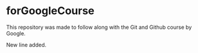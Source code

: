 # forGoogleCourse
This repository was made to follow along with the Git and Github course by Google.

New line added.
